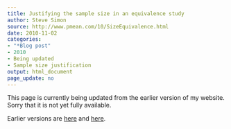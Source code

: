 ```yaml
---
title: Justifying the sample size in an equivalence study
author: Steve Simon
source: http://www.pmean.com/10/SizeEquivalence.html
date: 2010-11-02
categories:
- "*Blog post"
- 2010
- Being updated
- Sample size justification
output: html_document
page_update: no
---
```


This page is currently being updated from the earlier version of my website. Sorry that it is not yet fully available.

<!---More--->

Earlier versions are [here][sim1] and [here][sim2].

[sim1]: http://www.pmean.com/10/SizeEquivalence.html
[sim2]: http://new.pmean.com/equivalence-sample-size/
